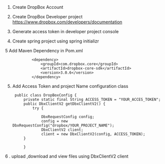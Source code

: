 1. Create DropBox Account 

2. Create DropBox Developer project 
        https://www.dropbox.com/developers/documentation

3. Generate access token in developer project console

4. Create spring project using spring initializr

5 Add Maven Dependency in Pom.xml

                <dependency>
        			<groupId>com.dropbox.core</groupId>
        			<artifactId>dropbox-core-sdk</artifactId>
        			<version>3.0.6</version>
        		</dependency>

5. Add Access Token and project Name configuration class
        
        public class DropBoxConfig {
            private static final String ACCESS_TOKEN = "YOUR_ACCES_TOKEN";
            public DbxClientV2 getDbxClientV2() {
                try {
        
                    DbxRequestConfig config;
                    config = new DbxRequestConfig("dropbox/YOUR_PROJECT_NAME");
                    DbxClientV2 client;
                    client = new DbxClientV2(config, ACCESS_TOKEN);
            } 
            
            }

6 . upload ,download and view files using DbxClientV2 client
